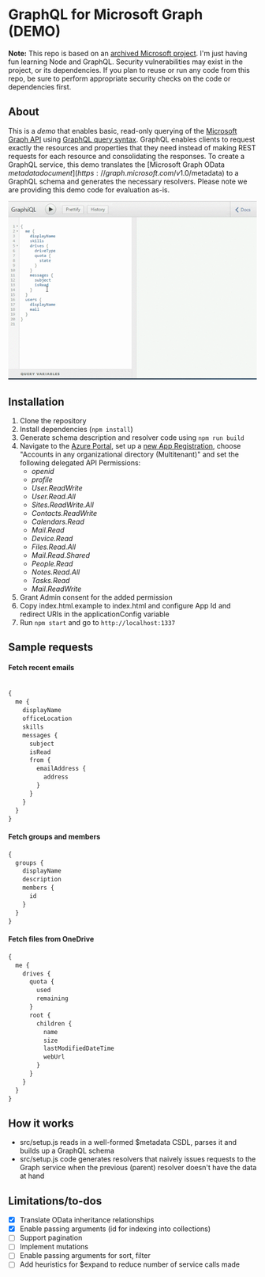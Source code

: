 # GraphQL for Microsoft Graph (DEMO)

**Note:** This repo is based on an [archived Microsoft project](https://github.com/microsoftgraph/graphql-demo). I'm just having fun learning Node and GraphQL. Security vulnerabilities may exist in the project, or its dependencies. If you plan to reuse or run any code from this repo, be sure to perform appropriate security checks on the code or dependencies first.

## About
This is a *demo* that enables basic, read-only querying of the [Microsoft Graph API](https://developer.microsoft.com/en-us/graph/) using [GraphQL query syntax](http://graphql.org/learn/queries/). GraphQL enables clients to request exactly the resources and properties that they need instead of making REST requests for each resource and consolidating the responses. To create a GraphQL service, this demo translates the [Microsoft Graph OData $metadata document](https://graph.microsoft.com/v1.0/$metadata) to a GraphQL schema and generates the necessary resolvers. Please note we are providing this demo code for evaluation as-is. 

![Animation of sample request](./graphql-demo.gif)

## Installation
1. Clone the repository
2. Install dependencies (`npm install`)
3. Generate schema description and resolver code using `npm run build`
4. Navigate to the [Azure Portal](https://portal.azure.com/), set up a [new App Registration](https://docs.microsoft.com/en-us/azure/active-directory/develop/active-directory-v2-app-registration), choose "Accounts in any organizational directory (Multitenant)" and set the following delegated API Permissions:
   - *openid*
   - *profile*
   - *User.ReadWrite*
   - *User.Read.All*
   - *Sites.ReadWrite.All*
   - *Contacts.ReadWrite*
   - *Calendars.Read*
   - *Mail.Read*
   - *Device.Read*
   - *Files.Read.All*
   - *Mail.Read.Shared*
   - *People.Read*
   - *Notes.Read.All*
   - *Tasks.Read*
   - *Mail.ReadWrite*
5. Grant Admin consent for the added permission
6. Copy index.html.example to index.html and configure App Id and redirect URIs in the applicationConfig variable
7. Run `npm start` and go to `http://localhost:1337`

## Sample requests
#### Fetch recent emails

```graphql

{
  me {
    displayName
    officeLocation
    skills
    messages {
      subject
      isRead
      from {
        emailAddress {
          address
        }
      }
    }
  }
}
```


#### Fetch groups and members
```graphql
{
  groups {
    displayName
    description
    members {
      id
    }
  }
}
```

#### Fetch files from OneDrive
```graphql
{
  me {
    drives {
      quota {
        used
        remaining
      }
      root {
        children {
          name
          size
          lastModifiedDateTime
          webUrl
        }
      }
    }
  }
}
```

## How it works
* src/setup.js reads in a well-formed $metadata CSDL, parses it and builds up a GraphQL schema
* src/setup.js code generates resolvers that naively issues requests to the Graph service when the previous (parent) resolver doesn't have the data at hand

## Limitations/to-dos
* [x] Translate OData inheritance relationships
* [x] Enable passing arguments (id for indexing into collections)
* [ ] Support pagination
* [ ] Implement mutations
* [ ] Enable passing arguments for sort, filter
* [ ] Add heuristics for $expand to reduce number of service calls made